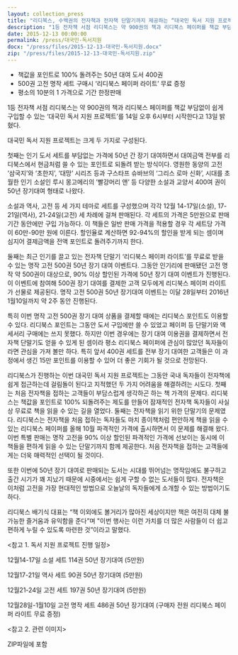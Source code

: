 ```yaml
---
layout: collection_press
title: "리디북스, 수백권의 전자책과 전자책 단말기까지 제공하는 “대국민 독서 지원 프로젝트” 시작"
description: "1등 전자책 서점 리디북스는 약 900권의 책과 리디북스 페이퍼를 책값 부담없이 쉽게 구입할 수 있는 ‘대국민 독서 지원 프로젝트’를 14일 오후 6시부터 시작한다고 13일 밝혔다. 대국민 독서 지원 프로젝트는 크게 두 가지로 구성된다. 첫째는 인기 도서 세트를 부담없는 가격에 50년 간 장기 대여하면서 대여금액 전부를 리디북스에서 현금처럼 쓸 수 있는 포인트로 되돌려 받는 방식이다. 영원한 동양의 고전 ‘삼국지’와 ‘초한지’, ‘대망’ 시리즈 등과 구스타프 슈바브의 ‘그리스 로마 신화’, 시대를 초월한 인기 소설인 루시 몽고메리의 ’빨강머리 앤’ 등 다양한 소설과 교양서 400여 권이 50년 장기대여 형태로 나왔다."
date: 2015-12-13 00:00:00
permalink: /press/대국민-독서지원
docx: "/press/files/2015-12-13-대국민-독서지원.docx"
zip: "/press/files/2015-12-13-대국민-독서지원.zip"
---
```



* 책값을 포인트로 100% 돌려주는 50년 대여 도서 400권
* 500권 고전 명작 세트 구매시 ‘리디북스 페이퍼 라이트’ 무료 증정
* 평소의 10분의 1 가격으로 기간 한정판매


1등 전자책 서점 리디북스는 약 900권의 책과 리디북스 페이퍼를 책값 부담없이 쉽게 구입할 수 있는 ‘대국민 독서 지원 프로젝트’를 14일 오후 6시부터 시작한다고 13일 밝혔다.

대국민 독서 지원 프로젝트는 크게 두 가지로 구성된다. 

첫째는 인기 도서 세트를 부담없는 가격에 50년 간 장기 대여하면서 대여금액 전부를 리디북스에서 현금처럼 쓸 수 있는 포인트로 되돌려 받는 방식이다. 영원한 동양의 고전 ‘삼국지’와 ‘초한지’, ‘대망’ 시리즈 등과 구스타프 슈바브의 ‘그리스 로마 신화’, 시대를 초월한 인기 소설인 루시 몽고메리의 ’빨강머리 앤’ 등 다양한 소설과 교양서 400여 권이 50년 장기대여 형태로 나왔다.

소설과 역사, 고전 등 세 가지 테마로 세트를 구성했으며 각각 12월 14-17일(소설), 17-21일(역사), 21-24일(고전) 세 차례에 걸쳐 판매된다. 각 세트의 가격은 5만원으로 판매기간 동안에만 구입 가능하다. 이 책들은 일반 판매 가격을 적용할 경우 각 세트당 가격이 60만-90만 원에 이른다. 할인율로 계산하면 92-94%의 할인을 받게 되는 셈이며 심지어 결제금액을 전액 포인트로 돌려주기까지 한다.

둘째는 최근 인기를 끌고 있는 전자책 단말기 ‘리디북스 페이퍼 라이트’를 무료로 받을 수 있는 명작 고전 500권 50년 장기 대여 이벤트다. 그동안 인기리에 판매됐던 고전 명작 약 500권이 대상으로, 90% 이상 할인된 가격에 50년 장기 대여 이벤트가 진행된다. 이 이벤트에 참여해 500권 장기 대여를 결제한 고객 모두에게 리디북스 페이퍼 라이트가 선물로 제공된다. 명작 고전 500권 50년 장기대여 이벤트는 이달 28일부터 2016년 1월10일까지 약 2주 동안 진행된다.

특히 이번 명작 고전 500권 장기 대여 상품을 결제할 때에는 리디북스 포인트도 이용할 수 있다. 리디북스 포인트는 그동안 도서 구입에만 쓸 수 있었고 페이퍼 등 단말기와 액세서리 구매에는 쓰지 못했다. 하지만 이번 경우에는 장기 대여 이용권을 결제하면서 전자책 단말기도 얻을 수 있게 된 셈이라 평소 리디북스 페이퍼에 관심이 많았던 독자들이라면 관심을 가져 볼만 하다. 특히 앞서 400권 세트를 전부 장기 대여한 고객들은 이 과정에서 생긴 15만 포인트를 이용할 수 있어 더 좋은 기회가 될 것으로 전망된다.

리디북스가 진행하는 이번 대국민 독서 지원 프로젝트는 그동안 국내 독자들이 전자책에 쉽게 접근하는데 걸림돌이 된다고 지적했던 두 가지 어려움을 해결하려는 시도다. 첫째는 처음 전자책을 접하는 고객들이 부담스럽게 생각하곤 하는 책 가격의 문제다. 리디북스는 책값을 포인트로 100% 되돌려주는 제도를 만들어 잠재적인 전자책 독자들이 사실상 무료로 책을 읽을 수 있는 길을 열었다. 둘째는 전자책을 읽기 위한 단말기의 문제였다. 리디북스는 전자책을 처음 접하는 독자들도 마치 종이책처럼 편안하게 책을 읽을 수 있는 리디북스 페이퍼를 올해 10월 파격적인 가격에 출시하면서 이 문제를 해결해 왔다. 이번 특별 판매는 명작 고전을 90% 이상 할인된 파격적인 가격에 선보이는 동시에 이 책들을 편하게 읽을 수 있는 단말기까지 함께 제공한다. 처음 전자책을 접하는 고객들에게는 더욱 매력적인 선택이 될 것이다.

또한 이번에 50년 장기 대여로 판매되는 도서는 시대를 뛰어넘는 명작임에도 불구하고 출간 시기가 꽤 지났기 때문에 시중에서는 쉽게 구할 수 없는 도서들이 많다. 전자책은 이처럼 고전을 가장 현대적인 방법으로 오늘날의 독자들에게 소개할 수 있는 방법이기도 하다.

리디북스 배기식 대표는 “책 이외에도 볼거리가 많아진 세상이지만 책은 여전히 대체 불가능한 즐거움과 유익함을 준다”며 "이번 행사는 이런 가치를 더 많은 사람들이 더 쉽고 편하게 누릴 수 있도록 마련한 것”이라고 말했다.


\<참고 1. 독서 지원 프로젝트 진행 일정\>

12월14-17일 소설 세트 114권 50년 장기대여 (5만원)

12월17-21일 역사 세트 90권 50년 장기대여 (5만원)

12월21-24일 고전 세트 197권 50년 장기대여 (5만원)

12월28일-1월10일 고전 명작 세트 486권 50년 장기대여 (구매자 전원 리디북스 페이퍼 라이트 무료 증정)


\<참고 2. 관련 이미지\>

ZIP파일에 포함
